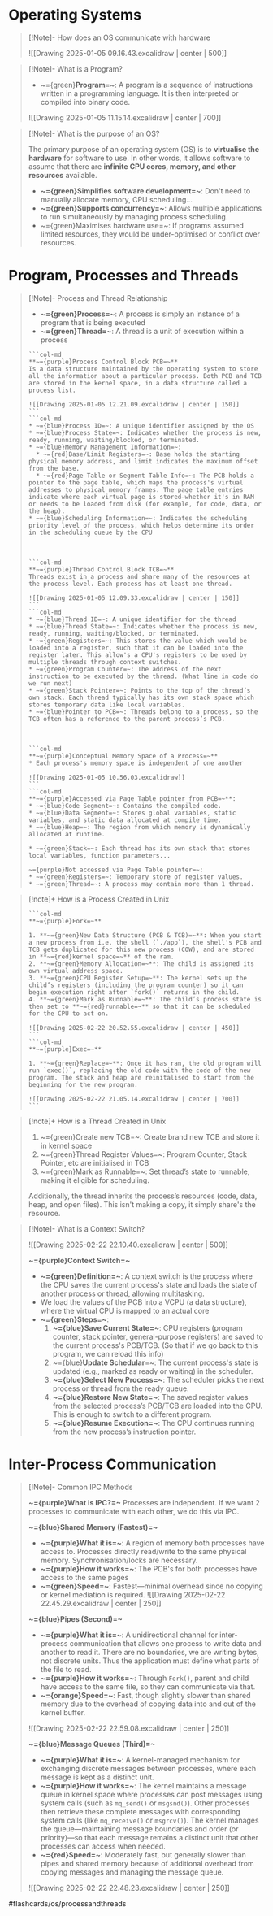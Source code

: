 # Operating Systems

>[!Note]- How does an OS communicate with hardware
> <!-- Multiline -->
> ![[Drawing 2025-01-05 09.16.43.excalidraw | center | 500]]

>[!Note]- What is a Program?
> <!-- Multiline -->
>* ~={green}**Program**=~: A program is a sequence of instructions written in a programming language. It is then interpreted or compiled into binary code.
>
> ![[Drawing 2025-01-05 11.15.14.excalidraw | center | 700]]

>[!Note]- What is the purpose of an OS?
> <!-- Multiline -->
> The primary purpose of an operating system (OS) is to **virtualise the hardware** for software to use. In other words, it allows software to assume that there are **infinite CPU cores, memory, and other resources** available.
> * **~={green}Simplifies software development=~**: Don't need to manually allocate memory, CPU scheduling...
> * **~={green}Supports concurrency=~**: Allows multiple applications to run simultaneously by managing process scheduling.
> * ~={green}Maximises hardware use=~: If programs assumed limited resources, they would be under-optimised or conflict over resources.

# Program, Processes and Threads

>[!Note]- Process and Thread Relationship
> <!-- Multiline -->
>* **~={green}Process=~**: A process is simply an instance of a program that is being executed
>* **~={green}Thread=~**: A thread is a unit of execution within a process
> 
>````col
>```col-md
>**~={purple}Process Control Block PCB=~**
> Is a data structure maintained by the operating system to store all the information about a particular process. Both PCB and TCB are stored in the kernel space, in a data structure called a process list.
> 
> ![[Drawing 2025-01-05 12.21.09.excalidraw | center | 150]]
>```
>```col-md
>* ~={blue}Process ID=~: A unique identifier assigned by the OS
>* ~={blue}Process State=~: Indicates whether the process is new, ready, running, waiting/blocked, or terminated.
>* ~={blue}Memory Management Information=~:
>	* ~={red}Base/Limit Registers=~: Base holds the starting physical memory address, and limit indicates the maximum offset from the base.
>	* ~={red}Page Table or Segment Table Info=~: The PCB holds a pointer to the page table, which maps the process's virtual addresses to physical memory frames. The page table entries indicate where each virtual page is stored—whether it's in RAM or needs to be loaded from disk (for example, for code, data, or the heap).
>* ~={blue}Scheduling Information=~: Indicates the scheduling priority level of the process, which helps determine its order in the scheduling queue by the CPU
>````
> ​
>````col
>```col-md
>**~={purple}Thread Control Block TCB=~**
>Threads exist in a process and share many of the resources at the process level. Each process has at least one thread.
>
> ![[Drawing 2025-01-05 12.09.33.excalidraw | center | 150]]
>```
>```col-md
>* ~={blue}Thread ID=~: A unique identifier for the thread
>* ~={blue}Thread State=~: Indicates whether the process is new, ready, running, waiting/blocked, or terminated.
>* ~={green}Registers=~: This stores the value which would be loaded into a register, such that it can be loaded into the register later. This allow's a CPU's registers to be used by multiple threads through context switches.
>* ~={green}Program Counter=~: The address of the next instruction to be executed by the thread. (What line in code do we run next)
>* ~={green}Stack Pointer=~: Points to the top of the thread’s own stack. Each thread typically has its own stack space which stores temporary data like local variables.
>* ~={blue}Pointer to PCB=~: Threads belong to a process, so the TCB often has a reference to the parent process’s PCB.
>````
>​
>````col
>```col-md
>**~={purple}Conceptual Memory Space of a Process=~**
>* Each process's memory space is independent of one another
>
> ![[Drawing 2025-01-05 10.56.03.excalidraw]]
>```
>```col-md
>**~={purple}Accessed via Page Table pointer from PCB=~**:
>* ~={blue}Code Segment=~: Contains the compiled code.
>* ~={blue}Data Segment=~: Stores global variables, static variables, and static data allocated at compile time.
>* ~={blue}Heap=~: The region from which memory is dynamically allocated at runtime.
>
>* ~={green}Stack=~: Each thread has its own stack that stores local variables, function parameters...
>
>~={purple}Not accessed via Page Table pointer=~:
>* ~={green}Registers=~: Temporary store of register values.
>* ~={green}Thread=~: A process may contain more than 1 thread.
>````

> [!note]+ How is a Process Created in Unix
> <!-- Multiline -->
>````col 
>```col-md 
>**~={purple}Fork=~**
>
>1. **~={green}New Data Structure (PCB & TCB)=~**: When you start a new process from i.e. the shell (`./app`), the shell's PCB and TCB gets duplicated for this new process (COW), and are stored in **~={red}kernel space=~** of the ram.
>2. **~={green}Memory Allocation=~**: The child is assigned its own virtual address space.
>3. **~={green}CPU Register Setup=~**: The kernel sets up the child’s registers (including the program counter) so it can begin execution right after `fork()` returns in the child.
>4. **~={green}Mark as Runnable=~**: The child’s process state is then set to **~={red}runnable=~** so that it can be scheduled for the CPU to act on.
>
>![[Drawing 2025-02-22 20.52.55.excalidraw | center | 450]]
>``` 
>```col-md 
>**~={purple}Exec=~**
>
>1. **~={green}Replace=~**: Once it has ran, the old program will run `exec()`, replacing the old code with the code of the new program. The stack and heap are reinitalised to start from the beginning for the new program.
>
> ![[Drawing 2025-02-22 21.05.14.excalidraw | center | 700]]
>``` 
>```` 

> [!note]+ How is a Thread Created in Unix
> <!-- Multiline -->
>1. ~={green}Create new TCB=~: Create brand new TCB and store it in kernel space
>2. ~={green}Thread Register Values=~: Program Counter, Stack Pointer, etc are initialised in TCB
>3. ~={green}Mark as Runnable=~: Set thread’s state to runnable, making it eligible for scheduling.
>
>Additionally, the thread inherits the process’s resources (code, data, heap, and open files). This isn't making a copy, it simply share's the resource.

>[!Note]- What is a Context Switch?
> <!-- Multiline -->
> ![[Drawing 2025-02-22 22.10.40.excalidraw | center | 500]]
> 
> **~={purple}Context Switch=~**
> * **~={green}Definition=~**: A context switch is the process where the CPU saves the current process's state and loads the state of another process or thread, allowing multitasking.
> * We load the values of the PCB into a VCPU (a data structure), where the virtual CPU is mapped to an actual core
> * **~={green}Steps=~**:
> 	1. **~={blue}Save Current State=~**: CPU registers (program counter, stack pointer, general-purpose registers) are saved to the current process's PCB/TCB. (So that if we go back to this program, we can reload this info)
> 	2. ~={blue}**Update Schedular**=~: The current process's state is updated (e.g., marked as ready or waiting) in the scheduler.
> 	3. **~={blue}Select New Process=~**: The scheduler picks the next process or thread from the ready queue.
> 	4. **~={blue}Restore New State=~**: The saved register values from the selected process’s PCB/TCB are loaded into the CPU. This is enough to switch to a different program.
> 	5. **~={blue}Resume Execution=~**: The CPU continues running from the new process’s instruction pointer.

# Inter-Process Communication

>[!Note]- Common IPC Methods
> <!-- Multiline -->
> **~={purple}What is IPC?=~**
> Processes are independent. If we want 2 processes to communicate with each other, we do this via IPC.
> 
> **~={blue}Shared Memory (Fastest)=~**
> * **~={purple}What it is=~**: A region of memory both processes have access to. Processes directly read/write to the same physical memory. Synchronisation/locks are necessary.
> * **~={purple}How it works=~**: The PCB's for both processes have access to the same pages
> * **~={green}Speed=~**: Fastest—minimal overhead since no copying or kernel mediation is required.
> ![[Drawing 2025-02-22 22.45.29.excalidraw | center | 250]]
> 
> **~={blue}Pipes (Second)=~**
> * **~={purple}What it is=~**: A unidirectional channel for inter-process communication that allows one process to write data and another to read it. There are no boundaries, we are writing bytes, not discrete units. Thus the application must define what parts of the file to read.
> * **~={purple}How it works=~**: Through `Fork()`, parent and child have access to the same file, so they can communicate via that.
> * **~={orange}Speed=~**: Fast, though slightly slower than shared memory due to the overhead of copying data into and out of the kernel buffer.
> 
>  ![[Drawing 2025-02-22 22.59.08.excalidraw | center | 250]]
>  
> **~={blue}Message Queues (Third)=~**
> * **~={purple}What it is=~**: A kernel-managed mechanism for exchanging discrete messages between processes, where each message is kept as a distinct unit.
> * **~={purple}How it works=~**: The kernel maintains a message queue in kernel space where processes can post messages using system calls (such as `mq_send()` or `msgsnd()`). Other processes then retrieve these complete messages with corresponding system calls (like `mq_receive()` or `msgrcv()`). The kernel manages the queue—maintaining message boundaries and order (or priority)—so that each message remains a distinct unit that other processes can access when needed.
> * **~={red}Speed=~**: Moderately fast, but generally slower than pipes and shared memory because of additional overhead from copying messages and managing the message queue.
> 
> ![[Drawing 2025-02-22 22.48.23.excalidraw | center | 250]]
> 

#flashcards/os/processandthreads